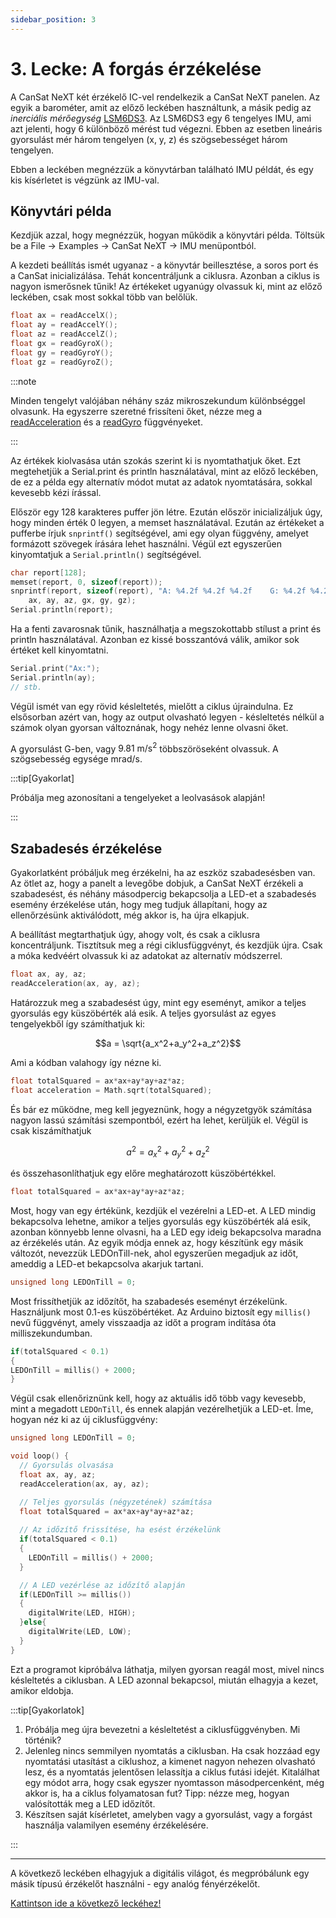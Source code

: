 ```yaml
---
sidebar_position: 3
---
```


# 3. Lecke: A forgás érzékelése

A CanSat NeXT két érzékelő IC-vel rendelkezik a CanSat NeXT panelen. Az egyik a barométer, amit az előző leckében használtunk, a másik pedig az _inerciális mérőegység_ [LSM6DS3](./../CanSat-hardware/on_board_sensors#inertial-measurement-unit). Az LSM6DS3 egy 6 tengelyes IMU, ami azt jelenti, hogy 6 különböző mérést tud végezni. Ebben az esetben lineáris gyorsulást mér három tengelyen (x, y, z) és szögsebességet három tengelyen.

Ebben a leckében megnézzük a könyvtárban található IMU példát, és egy kis kísérletet is végzünk az IMU-val.

## Könyvtári példa

Kezdjük azzal, hogy megnézzük, hogyan működik a könyvtári példa. Töltsük be a File -> Examples -> CanSat NeXT -> IMU menüpontból.

A kezdeti beállítás ismét ugyanaz - a könyvtár beillesztése, a soros port és a CanSat inicializálása. Tehát koncentráljunk a ciklusra. Azonban a ciklus is nagyon ismerősnek tűnik! Az értékeket ugyanúgy olvassuk ki, mint az előző leckében, csak most sokkal több van belőlük.

```Cpp title="IMU értékek olvasása"
float ax = readAccelX();
float ay = readAccelY();
float az = readAccelZ();
float gx = readGyroX();
float gy = readGyroY();
float gz = readGyroZ();
```

:::note

Minden tengelyt valójában néhány száz mikroszekundum különbséggel olvasunk. Ha egyszerre szeretné frissíteni őket, nézze meg a [readAcceleration](./../CanSat-software/library_specification#readacceleration) és a [readGyro](./../CanSat-software/library_specification#readgyro) függvényeket.

:::

Az értékek kiolvasása után szokás szerint ki is nyomtathatjuk őket. Ezt megtehetjük a Serial.print és println használatával, mint az előző leckében, de ez a példa egy alternatív módot mutat az adatok nyomtatására, sokkal kevesebb kézi írással.

Először egy 128 karakteres puffer jön létre. Ezután először inicializáljuk úgy, hogy minden érték 0 legyen, a memset használatával. Ezután az értékeket a pufferbe írjuk `snprintf()` segítségével, ami egy olyan függvény, amelyet formázott szövegek írására lehet használni. Végül ezt egyszerűen kinyomtatjuk a `Serial.println()` segítségével.

```Cpp title="Különleges nyomtatás"
char report[128];
memset(report, 0, sizeof(report));
snprintf(report, sizeof(report), "A: %4.2f %4.2f %4.2f    G: %4.2f %4.2f %4.2f",
    ax, ay, az, gx, gy, gz);
Serial.println(report);
```

Ha a fenti zavarosnak tűnik, használhatja a megszokottabb stílust a print és println használatával. Azonban ez kissé bosszantóvá válik, amikor sok értéket kell kinyomtatni.

```Cpp title="Hagyományos nyomtatás"
Serial.print("Ax:");
Serial.println(ay);
// stb.
```

Végül ismét van egy rövid késleltetés, mielőtt a ciklus újraindulna. Ez elsősorban azért van, hogy az output olvasható legyen - késleltetés nélkül a számok olyan gyorsan változnának, hogy nehéz lenne olvasni őket.

A gyorsulást G-ben, vagy $9.81 \text{ m}/\text{s}^2$ többszöröseként olvassuk. A szögsebesség egysége $\text{mrad}/\text{s}$.

:::tip[Gyakorlat]

Próbálja meg azonosítani a tengelyeket a leolvasások alapján!

:::

## Szabadesés érzékelése

Gyakorlatként próbáljuk meg érzékelni, ha az eszköz szabadesésben van. Az ötlet az, hogy a panelt a levegőbe dobjuk, a CanSat NeXT érzékeli a szabadesést, és néhány másodpercig bekapcsolja a LED-et a szabadesés esemény érzékelése után, hogy meg tudjuk állapítani, hogy az ellenőrzésünk aktiválódott, még akkor is, ha újra elkapjuk.

A beállítást megtarthatjuk úgy, ahogy volt, és csak a ciklusra koncentráljunk. Tisztítsuk meg a régi ciklusfüggvényt, és kezdjük újra. Csak a móka kedvéért olvassuk ki az adatokat az alternatív módszerrel.

```Cpp title="Gyorsulás olvasása"
float ax, ay, az;
readAcceleration(ax, ay, az);
```

Határozzuk meg a szabadesést úgy, mint egy eseményt, amikor a teljes gyorsulás egy küszöbérték alá esik. A teljes gyorsulást az egyes tengelyekből így számíthatjuk ki:

$$a = \sqrt{a_x^2+a_y^2+a_z^2}$$

Ami a kódban valahogy így nézne ki.

```Cpp title="Teljes gyorsulás számítása"
float totalSquared = ax*ax+ay*ay+az*az;
float acceleration = Math.sqrt(totalSquared);
```

És bár ez működne, meg kell jegyeznünk, hogy a négyzetgyök számítása nagyon lassú számítási szempontból, ezért ha lehet, kerüljük el. Végül is csak kiszámíthatjuk

$$a^2 = a_x^2+a_y^2+a_z^2$$

és összehasonlíthatjuk egy előre meghatározott küszöbértékkel.

```Cpp title="Teljes gyorsulás négyzetének számítása"
float totalSquared = ax*ax+ay*ay+az*az;
```

Most, hogy van egy értékünk, kezdjük el vezérelni a LED-et. A LED mindig bekapcsolva lehetne, amikor a teljes gyorsulás egy küszöbérték alá esik, azonban könnyebb lenne olvasni, ha a LED egy ideig bekapcsolva maradna az érzékelés után. Az egyik módja ennek az, hogy készítünk egy másik változót, nevezzük LEDOnTill-nek, ahol egyszerűen megadjuk az időt, ameddig a LED-et bekapcsolva akarjuk tartani.

```Cpp title="Időzítő változó"
unsigned long LEDOnTill = 0;
```

Most frissíthetjük az időzítőt, ha szabadesés eseményt érzékelünk. Használjunk most 0.1-es küszöbértéket. Az Arduino biztosít egy `millis()` nevű függvényt, amely visszaadja az időt a program indítása óta milliszekundumban.

```Cpp title="Az időzítő frissítése"
if(totalSquared < 0.1)
{
LEDOnTill = millis() + 2000;
}
```

Végül csak ellenőriznünk kell, hogy az aktuális idő több vagy kevesebb, mint a megadott `LEDOnTill`, és ennek alapján vezérelhetjük a LED-et. Íme, hogyan néz ki az új ciklusfüggvény:

```Cpp title="Szabadesés érzékelő ciklusfüggvény"
unsigned long LEDOnTill = 0;

void loop() {
  // Gyorsulás olvasása
  float ax, ay, az;
  readAcceleration(ax, ay, az);

  // Teljes gyorsulás (négyzetének) számítása
  float totalSquared = ax*ax+ay*ay+az*az;
  
  // Az időzítő frissítése, ha esést érzékelünk
  if(totalSquared < 0.1)
  {
    LEDOnTill = millis() + 2000;
  }

  // A LED vezérlése az időzítő alapján
  if(LEDOnTill >= millis())
  {
    digitalWrite(LED, HIGH);
  }else{
    digitalWrite(LED, LOW);
  }
}
```

Ezt a programot kipróbálva láthatja, milyen gyorsan reagál most, mivel nincs késleltetés a ciklusban. A LED azonnal bekapcsol, miután elhagyja a kezet, amikor eldobja.

:::tip[Gyakorlatok]

1. Próbálja meg újra bevezetni a késleltetést a ciklusfüggvényben. Mi történik?
2. Jelenleg nincs semmilyen nyomtatás a ciklusban. Ha csak hozzáad egy nyomtatási utasítást a ciklushoz, a kimenet nagyon nehezen olvasható lesz, és a nyomtatás jelentősen lelassítja a ciklus futási idejét. Kitalálhat egy módot arra, hogy csak egyszer nyomtasson másodpercenként, még akkor is, ha a ciklus folyamatosan fut? Tipp: nézze meg, hogyan valósították meg a LED időzítőt.
3. Készítsen saját kísérletet, amelyben vagy a gyorsulást, vagy a forgást használja valamilyen esemény érzékelésére.

:::

---

A következő leckében elhagyjuk a digitális világot, és megpróbálunk egy másik típusú érzékelőt használni - egy analóg fényérzékelőt.

[Kattintson ide a következő leckéhez!](./lesson4)